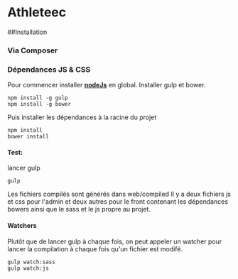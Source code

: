 # Athleteec
##Installation
### Via Composer
### Dépendances JS & CSS
Pour commencer installer [**nodeJs**](https://nodejs.org/en/) en global.
Installer gulp et bower.
```
npm install -g gulp
npm install -g bower
```
Puis installer les dépendances à la racine du projet
```
npm install
bower install
```
#### Test:
lancer gulp
```
gulp
```
Les fichiers compilés sont générés dans web/compiled
Il y a deux fichiers js et css pour l'admin et deux autres pour le front contenant les dépendances bowers ainsi que le sass et le js propre au projet.

#### Watchers
Plutôt que de lancer gulp à chaque fois, on peut appeler un watcher pour lancer la compilation à chaque fois qu'un fichier est modifé.
```
gulp watch:sass
gulp watch:js
```